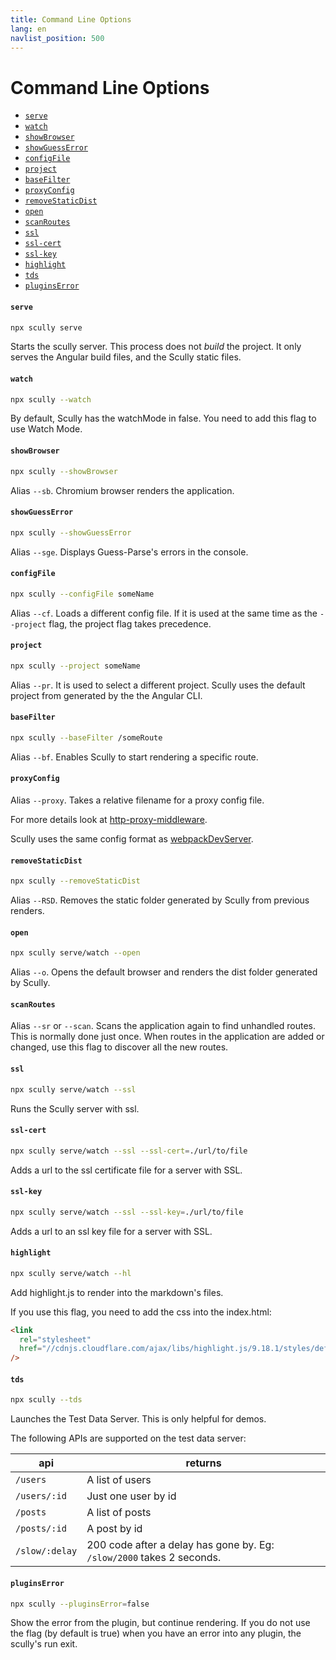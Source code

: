 ```yaml
---
title: Command Line Options
lang: en
navlist_position: 500
---
```


# Command Line Options <!-- omit in toc -->

<div class="docs-toc"></div>

- [`serve`](#serve)
- [`watch`](#watch)
- [`showBrowser`](#showbrowser)
- [`showGuessError`](#showguesserror)
- [`configFile`](#configfile)
- [`project`](#project)
- [`baseFilter`](#basefilter)
- [`proxyConfig`](#proxyconfig)
- [`removeStaticDist`](#removestaticdist)
- [`open`](#open)
- [`scanRoutes`](#scanroutes)
- [`ssl`](#ssl)
- [`ssl-cert`](#ssl-cert)
- [`ssl-key`](#ssl-key)
- [`highlight`](#highlight)
- [`tds`](#tds)
- [`pluginsError`](#pluginserror)

#### `serve`

```bash
npx scully serve
```

Starts the scully server. This process does not _build_ the project. It only serves the Angular build files, and the Scully static files.

#### `watch`

```bash
npx scully --watch
```

By default, Scully has the watchMode in false. You need to add this flag to use Watch Mode.

#### `showBrowser`

```bash
npx scully --showBrowser
```

Alias `--sb`. Chromium browser renders the application.

#### `showGuessError`

```bash
npx scully --showGuessError
```

Alias `--sge`. Displays Guess-Parse's errors in the console.

#### `configFile`

```bash
npx scully --configFile someName
```

Alias `--cf`. Loads a different config file. If it is used at the same time as the `--project` flag, the project flag takes precedence.

#### `project`

```bash
npx scully --project someName
```

Alias `--pr`. It is used to select a different project. Scully uses the default project from generated by the the Angular CLI.

#### `baseFilter`

```bash
npx scully --baseFilter /someRoute
```

Alias `--bf`. Enables Scully to start rendering a specific route.

#### `proxyConfig`

Alias `--proxy`. Takes a relative filename for a proxy config file.

For more details look at [http-proxy-middleware](https://github.com/chimurai/http-proxy-middleware).

Scully uses the same config format as [webpackDevServer](https://webpack.js.org/configuration/dev-server/#devserverproxy).

#### `removeStaticDist`

```bash
npx scully --removeStaticDist
```

Alias `--RSD`. Removes the static folder generated by Scully from previous renders.

#### `open`

```bash
npx scully serve/watch --open
```

Alias `--o`. Opens the default browser and renders the dist folder generated by Scully.

#### `scanRoutes`

Alias `--sr` or `--scan`. Scans the application again to find unhandled routes. This is normally done just once. When routes in the application are added or changed, use this flag to discover all the new routes.

#### `ssl`

```bash
npx scully serve/watch --ssl
```

Runs the Scully server with ssl.

#### `ssl-cert`

```bash
npx scully serve/watch --ssl --ssl-cert=./url/to/file
```

Adds a url to the ssl certificate file for a server with SSL.

#### `ssl-key`

```bash
npx scully serve/watch --ssl --ssl-key=./url/to/file
```

Adds a url to an ssl key file for a server with SSL.

#### `highlight`

```bash
npx scully serve/watch --hl
```

Add highlight.js to render into the markdown's files.

If you use this flag, you need to add the css into the index.html:

```html
<link
  rel="stylesheet"
  href="//cdnjs.cloudflare.com/ajax/libs/highlight.js/9.18.1/styles/default.min.css"
/>
```

#### `tds`

```bash
npx scully --tds
```

Launches the Test Data Server. This is only helpful for demos.

The following APIs are supported on the test data server:

| api            | returns                                                               |
| -------------- | --------------------------------------------------------------------- |
| `/users`       | A list of users                                                       |
| `/users/:id`   | Just one user by id                                                   |
| `/posts`       | A list of posts                                                       |
| `/posts/:id`   | A post by id                                                          |
| `/slow/:delay` | 200 code after a delay has gone by. Eg: `/slow/2000` takes 2 seconds. |

#### `pluginsError`

```bash
npx scully --pluginsError=false
```

Show the error from the plugin, but continue rendering.
If you do not use the flag (by default is true) when you have an error into any plugin, the scully's run exit.
